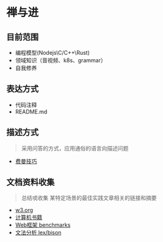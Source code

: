 # 禅与进

## 目前范围

- 编程模型(Nodejs\C/C++\Rust)
- 领域知识（音视频、k8s、grammar）
- 自我修养

## 表达方式

- 代码注释
- README.md

## 描述方式

> 采用问答的方式，应用通俗的语言向描述问题

- [费曼技巧](https://wiki.mbalib.com/wiki/%E8%B4%B9%E6%9B%BC%E5%AD%A6%E4%B9%A0%E6%B3%95)

## 文档资料收集

> 总结戓收集 某特定场景的最佳实践文章相关的链接和摘要

- [w3.org](https://www.w3.org/)
- [计算机书籍](http://bestcbooks.com/categories/c/)
- [Web框架 benchmarks](https://www.techempower.com/benchmarks/#section=data-r17&hw=ph&test=update)
- [文法分析 lex/bison](https://www.gnu.org/software/bison/manual/bison.pdf)